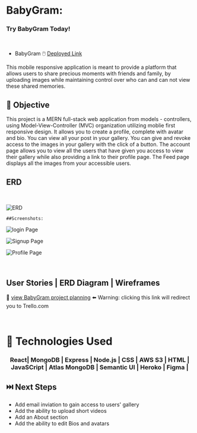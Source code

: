 # BabyGram:

### Try BabyGram  Today!

<br>

- BabyGram  🖱️ [Deployed Link](https://babygrams.herokuapp.com/) 




<p>This mobile responsive application is meant to provide a platform that allows users to share precious moments with friends and family, by  uploading images while maintaining control over who can and can not view these shared memories.
  
  ## 🎯 Objective 
  
  <p>This project is a MERN full-stack web application from models - controllers, using Model-View-Controller (MVC) organization utilizing moblie first responsive design. It allows you to create a profile, complete with avatar and bio. You can view all your post in your gallery. You can give and revoke access to the images in your gallery with the click of a button. The account page allows you to view all the users that have given you access to view their gallery while also providing a link to their profile page. The Feed page displays all the images from your accessible users.
    
## ERD
<br>
    
   ![ERD](https://i.imgur.com/RgTbFEH.png)
    
    ##Screenshots:
    
   ![login Page](https://i.imgur.com/z5waGQP.png)
    
   ![Signup Page](https://i.imgur.com/HX95A0d.png)
    
   ![Profile Page](https://i.imgur.com/zTAeuM8.png)
    
 <br>
    
 ## User Stories | ERD Diagram | Wireframes 
    
 👀 [view BabyGram project planning](https://trello.com/b/mGtXskn0/baby-gram)  ⬅️ Warning: clicking this link will redirect you to Trello.com
    
 <br>
    
 # 💾 Technologies Used
 <h3 align="center">React| MongoDB | Express | Node.js | CSS | AWS S3 | HTML | JavaSCript | Atlas MongoDB | Semantic UI | Heroko | Figma |</h3>
   
    
 ## ⏭️ Next Steps 
    
 -   Add email inviation to gain access to users' gallery
 -   Add the ability to upload short videos
 -   Add an About section
 -   Add the ability to edit Bios and avatars
